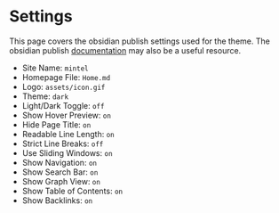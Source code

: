 # Settings

This page covers the obsidian publish settings used for the theme. The obsidian publish [documentation](https://help.obsidian.md/Obsidian+Publish/Introduction+to+Obsidian+Publish) may also be a useful resource.

- Site Name: `mintel`
- Homepage File: `Home.md`
- Logo: `assets/icon.gif`
- Theme: `dark`
- Light/Dark Toggle: `off`
- Show Hover Preview: `on`
- Hide Page Title: `on`
- Readable Line Length: `on`
- Strict Line Breaks: `off`
- Use Sliding Windows: `on`
- Show Navigation: `on`
- Show Search Bar: `on`
- Show Graph View: `on`
- Show Table of Contents: `on`
- Show Backlinks: `on`
